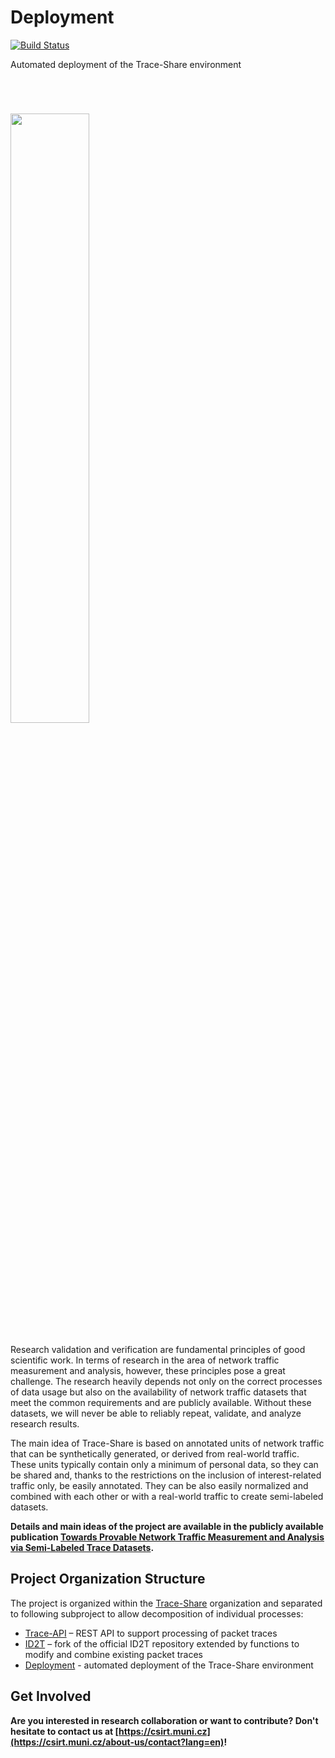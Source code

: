 # Deployment

[![Build Status](https://travis-ci.org/Trace-Share/Deployment.svg?branch=master)](https://travis-ci.org/Trace-Share/Deployment)

Automated deployment of the Trace-Share environment

<br>



# <img src="https://is.muni.cz/www/325314/logo.png" width="50%"/>

Research validation and verification are fundamental principles of good scientific work. In terms of research in the area of network traffic measurement and analysis, however, these principles pose a great challenge. The research heavily depends not only on the correct processes of data usage but also on the availability of network traffic datasets that meet the common requirements and are publicly available. Without these datasets, we will never be able to reliably repeat, validate, and analyze research results.

The main idea of Trace-Share is based on annotated units of network traffic that can be synthetically generated, or derived from real-world traffic. These units typically contain only a minimum of personal data, so they can be shared and, thanks to the restrictions on the inclusion of interest-related traffic only, be easily annotated. They can be also easily normalized and combined with each other or with a real-world traffic to create semi-labeled datasets.

**Details and main ideas of the project are available in the publicly available publication [Towards Provable Network Traffic Measurement and Analysis via Semi-Labeled Trace Datasets](https://doi.org/10.23919/TMA.2018.8506498).**


## Project Organization Structure

The project is organized within the [Trace-Share](https://github.com/Trace-Share) organization and separated to following subproject to allow decomposition of individual processes:

- [Trace-API](https://github.com/Trace-Share/Trace-API) – REST API to support processing of packet traces
- [ID2T](https://github.com/Trace-Share/ID2T) – fork of the official ID2T repository extended by functions to modify and combine existing packet traces
- [Deployment](https://github.com/Trace-Share/Deployment) - automated deployment of the Trace-Share environment


## Get Involved

**Are you interested in research collaboration or want to contribute? Don't hesitate to contact us at [https://csirt.muni.cz](https://csirt.muni.cz/about-us/contact?lang=en)!**
